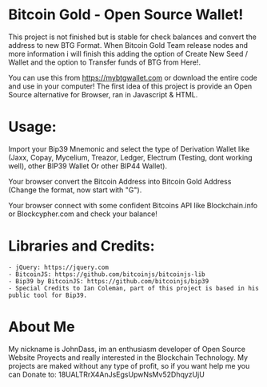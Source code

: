 # Bitcoin Gold - Open Source Wallet!
This project is not finished but is stable for check balances and convert the address to new BTG Format. When Bitcoin Gold Team release nodes and more information i will finish this adding the option of Create New Seed / Wallet and the option to Transfer funds of BTG from Here!.

You can use this from https://mybtgwallet.com or download the entire code and use in your computer!
The first idea of this project is provide an Open Source alternative for Browser, ran in Javascript & HTML.

# Usage:
Import your Bip39 Mnemonic and select the type of Derivation Wallet like (Jaxx, Copay, Mycelium, Treazor, Ledger, Electrum (Testing, dont working well), other BIP39 Wallet Or other BIP44 Wallet).

Your browser convert the Bitcoin Address into Bitcoin Gold Address (Change the format, now start with "G").

Your browser connect with some confident Bitcoins API like Blockchain.info or Blockcypher.com and check your balance!

 # Libraries and Credits:
	- jQuery: https://jquery.com
	- BitcoinJS: https://github.com/bitcoinjs/bitcoinjs-lib
	- Bip39 by BitcoinJS: https://github.com/bitcoinjs/bip39
	- Special Credits to Ian Coleman, part of this project is based in his public tool for Bip39.


 # About Me
My nickname is JohnDass, im an enthusiasm developer of Open Source Website Proyects and really interested in the Blockchain Technology.
My projects are maked without any type of profit, so if you want help me you can Donate to: 18UALTRrX4AnJsEgsUpwNsMv52DhqyzUjU

